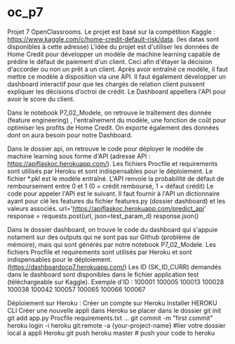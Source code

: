 # oc_p7
Projet 7 OpenClassrooms.
Le projet est basé sur la compétition Kaggle : https://www.kaggle.com/c/home-credit-default-risk/data. (les datas sont disponibles à cette adresse)
L'idée du projet est d'utiliser les données de Home Credit pour développer un modèle de machine learning capable de prédire le défaut de paiement d'un client.
Ceci afin d'étayer la décision d'accorder ou non un prêt à un client. Après avoir entraîné ce modèle, il faut mettre ce modèle à disposition via une API.
Il faut également développer un dashboard interactif pour que les chargés de relation client puissent expliquer les décisions d’octroi de crédit. Le Dashboard appellera
l'API pour avoir le score du client.

Dans le notebook P7_02_Modele, on retrouve le traîtement des donnée (feature engineering) , l'entraînement du modèle, une fonction de coût pour optimiser les profits de 
Home Credit. On exporte également des données dont on aura besoin pour notre Dashboard.

Dans le dossier api, on retrouve le code pour déployer le modèle de machine learning sous forme d'API (adresse API : https://apiflaskoc.herokuapp.com/).
Les fichiers Procfile et requirements sont utilisés par Heroku et sont indispensables pour le déploiement. Le fichier *.pkl est le modèle entraîné.
L'API renvoie la probabilité de défaut de remboursement entre 0 et 1 (0 = crédit remboursé, 1 = défaut crédit)
Le code pour appeler l'API est le suivant. Il faut fournir à l'API un dictionnaire ayant pour clé les features du fichier features.py (dossier dashboard) et 
les valeurs associés.
url='https://apiflaskoc.herokuapp.com/predict_api'
response = requests.post(url, json=test_param_d)
response.json()

Dans le dossier dashboard, on trouve le code du dashboard qui s'appuie notament sur des outputs qui ne sont pas sur Github (problème de mémoire), mais qui sont générés
par notre notebook P7_02_Modele. Les fichiers Procfile et requirements sont utilisés par Heroku et sont indispensables pour le déploiement. (https://dashboardocp7.herokuapp.com/) 
Les ID (SK_ID_CURR) demandés dans le dashboard sont disponibles dans le fichier application test (téléchargeable sur Kaggle). 
Exemple d'ID : 100001 100005 100013 100028 100038 100042 100057 100065 100066 100067

Déploiement sur Heroku :
Créer un compte sur Heroku
Installer HEROKU CLI
Créer une nouvelle appli dans Heroku
se placer dans le dossier
git init 
git add app.py Procfile requirements.txt ...
git commit -m "first commit"
heroku login -i
heroku git:remote -a {your-project-name} #lier votre dossier local à appli Heroku
git push heroku master # push your code to heroku

